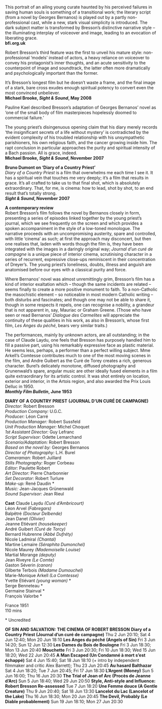
This portrait of an ailing young curate haunted by his perceived failures in saving human souls is something of a transitional work; the literary script (from a novel by Georges Bernanos) is played out by a partly non-professional cast, while a new, stark visual simplicity is introduced. The dark subject matter is transformed by Bresson’s distinctive narrative style – the illuminating interplay of voiceover and image, leading to an evocation of liberating grace.<br>
**bfi.org.uk**<br>

Robert Bresson’s third feature was the first to unveil his mature style: non-professional ‘models’ instead of actors, a heavy reliance on voiceover to convey his protagonist’s inner thoughts, and an acute sensitivity to the counterpoint of image and soundtrack, the latter often more dramatically and psychologically important than the former.

It’s Bresson’s longest film but he doesn’t waste a frame, and the final image of a stark, bare cross exudes enough spiritual potency to convert even the most convinced unbeliever.<br>
**Michael Brooke, _Sight & Sound_, May 2008**<br>

Pauline Kael described Bresson’s adaptation of Georges Bernanos’ novel as ‘one of the small body of film masterpieces hopelessly doomed to commercial failure.’

The young priest’s disingenuous opening claim that his diary merely records ‘the insignificant secrets of a life without mystery’ is contradicted by the evident complexity of his troubled relationship with his unsympathetic parishioners, his own religious faith, and the cancer growing inside him. The rapt conclusion in particular approaches the purity and spiritual intensity of a Bach passion. All is grace, indeed.<br>
**Michael Brooke, _Sight & Sound_, November 2007**<br>

**Bruno Dumont on ‘Diary of a Country Priest’**<br>
_Diary of a Country Priest_ is a film that overwhelms me each time I see it. It has a spiritual vein that touches me very deeply; it’s a film that results in grace. It’s all crafted to take us to that final shot, which is absolutely extraordinary. That, for me, is cinema: how to lead, shot by shot, to an end result that’s totally strong.<br>
**_Sight & Sound_, November 2007**<br>

**A contemporary review**<br>
Robert Bresson’s film follows the novel by Bernanos closely in form, presenting a series of episodes linked together by the young priest’s journal, which we see frequently on the screen and which provides a spoken accompaniment in the style of a low-toned monologue. The narrative proceeds with an uncompromising austerity, spare and controlled, with little ‘cinema’ as such; at first the approach may disconcert, but then one realises that, laden with words though the film is, they have been integrated with the images in a daringly original way; _Journal d’un curé de campagne_ is a unique piece of interior cinema, scrutinising character in a series of recurrent, expressive close-ups reminiscent in their concentration of Dreyer’s. The young priest’s loneliness, doubts, illness and anguish are anatomised before our eyes with a classical purity and force.

Where Bernanos’ novel was almost unremittingly grim, Bresson’s film has a kind of interior exaltation which – though the same incidents are related –seems finally to create a more positive monument to faith. To a non-Catholic the masochistic element – so noticeable in most modern Catholic writing – both disturbs and fascinates; and though one may not be able to share it, though in some respects it repels, one can recognise a nobility, a grandeur that is not apparent in, say, Mauriac or Graham Greene. (Those who have seen or read Bernanos’ _Dialogue des Carmelites_ will appreciate the continuity of these qualities in his work, as also in Bresson’s, whose first film, _Les Anges du péché_, bears very similar traits.)

The performances, mainly by unknown actors, are all outstanding; in the case of Claude Laydu, one feels that Bresson has purposely handled him to fill a passive part, using his remarkably expressive face as plastic material. He seems less, perhaps, a performer than a perfect willing subject. Mme Arkell’s Comtesse contributes much to one of the most moving scenes in the film, and Andre Guibert as the Curé de Torey creates a rich, generous character. Burel’s delicately monotone, diffused photography and Grunenwald’s spare, angular music are other ideally fused elements in a film quite extraordinary for its artistic control. It was shot entirely on location, exterior and interior, in the Artois region, and also awarded the Prix Louis Delluc in 1950.<br>
**_Monthly Film Bulletin_, June 1953**<br>

**DIARY OF A COUNTRY PRIEST**
**(JOURNAL D’UN CURÉ DE CAMPAGNE)**<br>
_Director:_ Robert Bresson  
_Production Company:_ U.G.C.  
_Producer:_ Léon Carré  
_Production Manager:_ Robert Sussfeld  
_Unit Production Manager:_ Michel Choquet  
_1st Assistant Director:_ Guy Lefranc  
_Script Supervisor:_ Odette Lemarchand  
_Scenario/Adaptation:_ Robert Bresson  
_Based on the novel by:_ Georges Bernanos  
_Director of Photography:_ L.H. Burel  
_Cameraman:_ Robert Juillard  
_Stills Photography:_ Roger Corbeau  
_Editor:_ Paulette Robert  
_Art Director:_ Pierre Charbonnier  
_Set Decorator:_ Robert Turlure  
_Make-up:_ René Daudin *  
_Music:_ Jean-Jacques Grünenwald  
_Sound Supervisor:_ Jean Rieul<br>

**Cast**
Claude Laydu _(Curé d’Ambricourt)_  
Léon Arvel _(Fabregars)_  
Balpêtré _(Docteur Delbende)_  
Jean Danet _(Olivier)_  
Jeanne Etiévant _(housekeeper)_  
André Guibert _(Curé de Torcy)_  
Bernard Hubrenne _(Abbé Dufréty)_  
Nicole Ladmiral _(Chantal)_  
Martine Lemaire _(Séraphita Dumonchel)_  
Nicole Maurey _(Mademoiselle Louise)_  
Martial Morange _(deputy)_  
Jean Riveyre _(Le Comte)_  
Gaston Séverin _(canon)_  
Gilberte Terbois _(Madame Dumouchel)_  
Marie-Monique Arkell _(La Comtesse)_  
Yvette Etiévant _(young woman)_ *  
Serge Benneteau *  
Germaine Stainval *  
François Valorbe *  

France 1951  
110 mins  

\* Uncredited  


**OF SIN AND SALVATION:**
**THE CINEMA OF ROBERT BRESSON**
**Diary of a Country Priest (Journal d’un curé de campagne)**
Thu 2 Jun 20:10; Sat 4 Jun 12:40; Mon 20 Jun 18:10
**Les Anges du péché (Angels of Sin)**
Fri 3 Jun 14:20; Sun 12 Jun 12:30
**Les Dames du Bois de Boulogne**
Fri 3 Jun 18:30; Mon 13 Jun 20:40
**Mouchette**
Fri 3 Jun 20:30; Fri 10 Jun 18:30; Wed 15 Jun 18:20; Wed 22 Jun 20:45
**A Man Escaped (Un Condamné à mort s’est échappé)**
Sat 4 Jun 15:40; Sat 18 Jun 18:10 (+ intro by independent filmmaker and critic Alex Barrett); Thu 23 Jun 20:45
**Au hasard Balthazar**
Sat 4 Jun 18:20; Tue 7 Jun 20:45; Fri 17 Jun 18:30
**L’Argent (Money)**
Sun 5 Jun 16:00; Thu 16 Jun 20:30
**The Trial of Joan of Arc (Procès de Jeanne d’Arc)**
Sun 5 Jun 18:40; Wed 29 Jun 20:50
**Style, Anti-style and Influence: Robert Bresson Re-assessed**
Tue 7 Jun 18:20
**Une Femme douce (A Gentle Creature)**
Thu 9 Jun 20:40; Sat 18 Jun 13:30
**Lancelot du Lac (Lancelot of the Lake)**
Thu 16 Jun 18:30; Mon 20 Jun 20:45
**The Devil, Probably (Le Diable probablement)**
Sun 19 Jun 18:10; Mon 27 Jun 20:30
<!--stackedit_data:
eyJoaXN0b3J5IjpbLTEwODk4NjgxMjcsMTIyNzk0NTQ4Ml19
-->